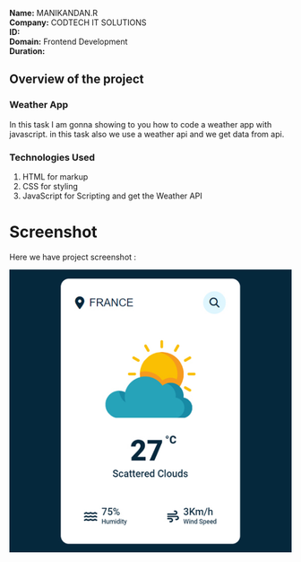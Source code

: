 **Name:** MANIKANDAN.R <br />
**Company:** CODTECH IT SOLUTIONS <br />
**ID:** <br />
**Domain:** Frontend Development <br />
**Duration:** <br />

## Overview of the project

### Weather App
In this task  I am gonna showing to you how to code a weather app with javascript. in this task also we use a weather api and we get data from api.

### Technologies Used
1. HTML for markup
2. CSS for styling
3. JavaScript for Scripting and get the Weather API

# Screenshot
Here we have project screenshot :

![screenshot](screenshot.jpg)
